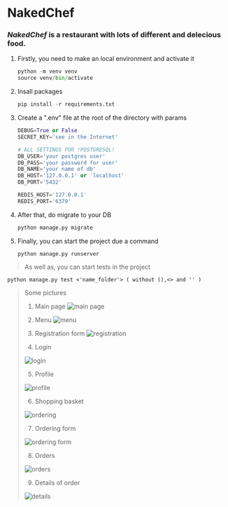 # NakedChef

### *__NakedChef__* is a restaurant with lots of different and delecious food.

1. Firstly, you need to make an local environment and activate it
   ```python
   python -m venv venv
   source venv/bin/activate
2. Insall packages
   ```python
   pip install -r requirements.txt
3. Create a ".env" file at the root of the directory with params
   ```python
   DEBUG=True or False
   SECRET_KEY='see in the Internet'
   
   # ALL SETTINGS FOR !POSTGRESQL!
   DB_USER='your postgres user'
   DB_PASS='your password for user'
   DB_NAME='your name of db'
   DB_HOST='127.0.0.1' or 'localhost'
   DB_PORT='5432'

   REDIS_HOST='127.0.0.1'
   REDIS_PORT='6379'
3. After that, do migrate to your DB
   ```python
   python manage.py migrate
4. Finally, you can start the project due a command
    ```
    python manage.py runserver
> As well as, you can start tests in the project
  ```
  python manage.py test <'name_folder'> ( without (),<> and '' )
  ```
> Some pictures
>
> 1. Main page
> ![main page](https://i.imgur.com/Bcc5QXI.png)
> 
> 2. Menu
> ![menu](https://i.imgur.com/Ubl0QEM.png)
> 
> 3. Registration form
> ![registration](https://i.imgur.com/qbsVe85.png)
> 
> 4. Login
> 
> ![login](https://i.imgur.com/koL61oT.png)
> 
> 5. Profile
> 
> ![profile](https://i.imgur.com/sgE3xT5.png)
> 
> 6. Shopping basket
> 
> ![ordering](https://i.imgur.com/X74DzFV.png)
> 
> 7. Ordering form
> 
> ![ordering form](https://i.imgur.com/YFkL6vV.png)
> 
> 8. Orders
> 
> ![orders](https://i.imgur.com/18tIgov.png)
> 
> 9. Details of order
> 
> ![details](https://i.imgur.com/VuZGqLF.png)
